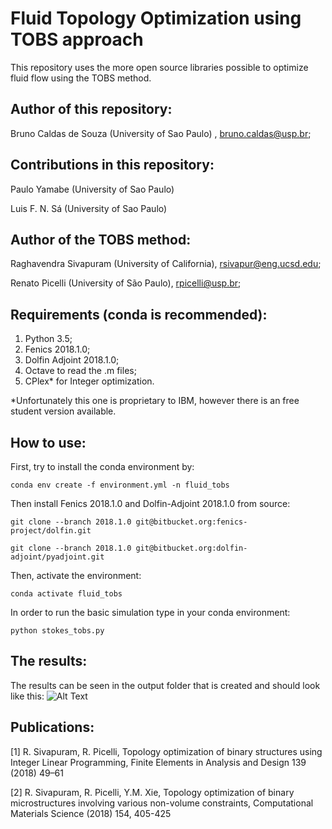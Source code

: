 # Fluid Topology Optimization using TOBS approach

This repository uses the more open source libraries possible to optimize fluid flow using the TOBS method.

## Author of this repository:

Bruno Caldas de Souza (University of Sao Paulo) , bruno.caldas@usp.br;

## Contributions in this repository:

Paulo Yamabe (University of Sao Paulo)

Luis F. N. Sá (University of Sao Paulo)

## Author of the TOBS method:

Raghavendra Sivapuram (University of California), rsivapur@eng.ucsd.edu;

Renato Picelli (University of São Paulo), rpicelli@usp.br;

## Requirements (conda is recommended):

1. Python 3.5;
2. Fenics 2018.1.0;
3. Dolfin Adjoint 2018.1.0;
4. Octave to read the .m files;
5. CPlex* for Integer optimization.

*Unfortunately this one is proprietary to IBM, however there is an free student version available.

## How to use:

First, try to install the conda environment by:
```
conda env create -f environment.yml -n fluid_tobs
```

Then install Fenics 2018.1.0 and Dolfin-Adjoint 2018.1.0 from source:
```
git clone --branch 2018.1.0 git@bitbucket.org:fenics-project/dolfin.git
```

```
git clone --branch 2018.1.0 git@bitbucket.org:dolfin-adjoint/pyadjoint.git
```

Then, activate the environment:
```
conda activate fluid_tobs
```

In order to run the basic simulation type in your conda environment:
```
python stokes_tobs.py
```

## The results:

The results can be seen in the output folder that is created and should look like this:
![Alt Text](output/example.gif)

## Publications:

[1] R. Sivapuram, R. Picelli, Topology optimization of binary structures using Integer
Linear Programming, Finite Elements in Analysis and Design 139 (2018) 49–61

[2] R. Sivapuram, R. Picelli, Y.M. Xie, Topology optimization of binary microstructures involving various non-volume constraints, Computational Materials Science (2018) 154, 405-425
